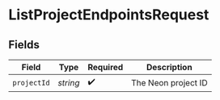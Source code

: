 # ListProjectEndpointsRequest


## Fields

| Field               | Type                | Required            | Description         |
| ------------------- | ------------------- | ------------------- | ------------------- |
| `projectId`         | *string*            | :heavy_check_mark:  | The Neon project ID |